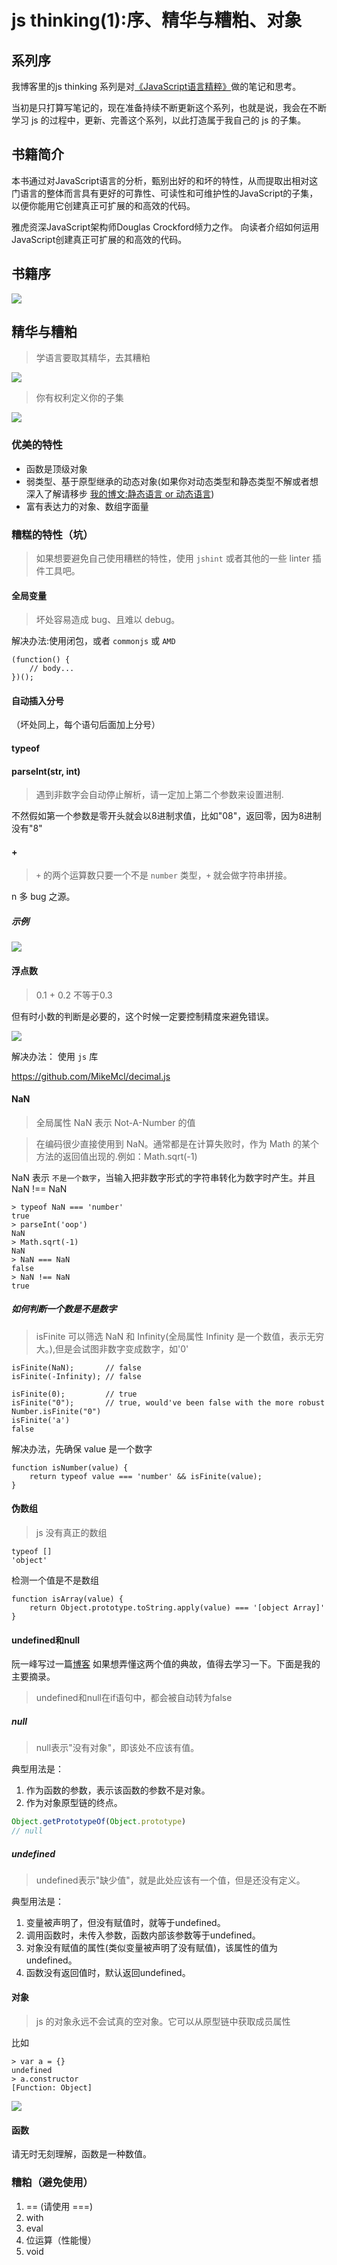 # js thinking(1):序、精华与糟粕、对象

## 系列序
我博客里的js thinking 系列是对[《JavaScript语言精粹》](http://book.douban.com/subject/3590768/)做的笔记和思考。

当初是只打算写笔记的，现在准备持续不断更新这个系列，也就是说，我会在不断学习 js 的过程中，更新、完善这个系列，以此打造属于我自己的 js 的子集。

## 书籍简介
本书通过对JavaScript语言的分析，甄别出好的和坏的特性，从而提取出相对这门语言的整体而言具有更好的可靠性、可读性和可维护性的JavaScript的子集，以便你能用它创建真正可扩展的和高效的代码。

雅虎资深JavaScript架构师Douglas Crockford倾力之作。
向读者介绍如何运用JavaScript创建真正可扩展的和高效的代码。

## 书籍序

![](http://7xkpdt.com1.z0.glb.clouddn.com/3377d949972759590660e2504de9d476.png)

## 精华与糟粕
> 学语言要取其精华，去其糟粕

![](http://7xkpdt.com1.z0.glb.clouddn.com/6c50c5f3fbedb8ce8539cc6f1260e8e1.png)

> 你有权利定义你的子集

![](http://7xkpdt.com1.z0.glb.clouddn.com/e445894b8abb978f65a99ee0e77a91cf.png)



### 优美的特性
- 函数是顶级对象
- 弱类型、基于原型继承的动态对象(如果你对动态类型和静态类型不解或者想深入了解请移步 [我的博文:静态语言 or 动态语言](http://simplyy.space/article/56c2d71f6ba384e02299f9a4))
- 富有表达力的对象、数组字面量

### 糟糕的特性（坑）
> 如果想要避免自己使用糟糕的特性，使用 `jshint` 或者其他的一些 linter 插件工具吧。

#### 全局变量
> 坏处容易造成 bug、且难以 debug。

解决办法:使用闭包，或者 `commonjs` 或 `AMD`

    (function() {
        // body...
    })();

#### 自动插入分号
（坏处同上，每个语句后面加上分号）

#### typeof
#### parseInt(str, int)
> 遇到非数字会自动停止解析，请一定加上第二个参数来设置进制.

不然假如第一个参数是零开头就会以8进制求值，比如"08"，返回零，因为8进制没有"8"

#### +
> `+` 的两个运算数只要一个不是 `number` 类型，`+` 就会做字符串拼接。

n 多 bug 之源。
##### 示例
![](http://7xkpdt.com1.z0.glb.clouddn.com/0b1ffc7f9b96b8a99ff1db55c69325e2.png)

#### 浮点数
> 0.1 + 0.2 不等于0.3

但有时小数的判断是必要的，这个时候一定要控制精度来避免错误。

![](http://7xkpdt.com1.z0.glb.clouddn.com/0f025e3dc6afa97d6cc12d9d02314871.png)

解决办法：
使用 `js` 库

https://github.com/MikeMcl/decimal.js


#### NaN
> 全局属性 NaN 表示 Not-A-Number 的值

> 在编码很少直接使用到 NaN。通常都是在计算失败时，作为 Math 的某个方法的返回值出现的.例如：Math.sqrt(-1)

NaN 表示 `不是一个数字`，当输入把非数字形式的字符串转化为数字时产生。并且 NaN !== NaN


    > typeof NaN === 'number'
    true
    > parseInt('oop')
    NaN
    > Math.sqrt(-1)
    NaN
    > NaN === NaN
    false
    > NaN !== NaN
    true


##### 如何判断一个数是不是数字
> isFinite 可以筛选 NaN 和 Infinity(全局属性 Infinity 是一个数值，表示无穷大。),但是会试图非数字变成数字，如'0'

    isFinite(NaN);       // false
    isFinite(-Infinity); // false

    isFinite(0);         // true
    isFinite("0");       // true, would've been false with the more robust Number.isFinite("0")
    isFinite('a')
    false

解决办法，先确保 value 是一个数字

    function isNumber(value) {
        return typeof value === 'number' && isFinite(value);
    }

#### 伪数组
> js 没有真正的数组


    typeof []
    'object'

检测一个值是不是数组

    function isArray(value) {
        return Object.prototype.toString.apply(value) === '[object Array]'
    }


#### undefined和null
阮一峰写过一篇[博客](http://www.ruanyifeng.com/blog/2014/03/undefined-vs-null.html) 如果想弄懂这两个值的典故，值得去学习一下。下面是我的主要摘录。

> undefined和null在if语句中，都会被自动转为false

##### null
> null表示"没有对象"，即该处不应该有值。

典型用法是：
1. 作为函数的参数，表示该函数的参数不是对象。
2. 作为对象原型链的终点。


```js
Object.getPrototypeOf(Object.prototype)
// null
```

##### undefined
> undefined表示"缺少值"，就是此处应该有一个值，但是还没有定义。

典型用法是：
1. 变量被声明了，但没有赋值时，就等于undefined。
2. 调用函数时，未传入参数，函数内部该参数等于undefined。
3. 对象没有赋值的属性(类似变量被声明了没有赋值)，该属性的值为undefined。
4. 函数没有返回值时，默认返回undefined。

#### 对象
> js 的对象永远不会试真的空对象。它可以从原型链中获取成员属性

比如

    > var a = {}
    undefined
    > a.constructor
    [Function: Object]

![](http://7xkpdt.com1.z0.glb.clouddn.com/7af9844da77393984091fa575577b8d6.png)

#### 函数
请无时无刻理解，函数是一种数值。

### 糟粕（避免使用）
1. == (请使用 ===)
2. with
3. eval
4. 位运算（性能慢）
5. void
